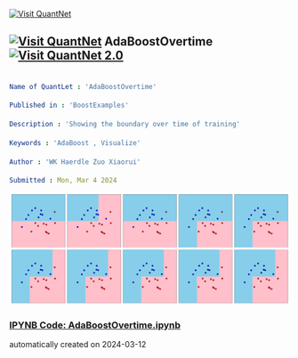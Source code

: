 [<img src="https://github.com/QuantLet/Styleguide-and-FAQ/blob/master/pictures/banner.png" width="1100" alt="Visit QuantNet">](http://quantlet.de/)

## [<img src="https://github.com/QuantLet/Styleguide-and-FAQ/blob/master/pictures/qloqo.png" alt="Visit QuantNet">](http://quantlet.de/) **AdaBoostOvertime** [<img src="https://github.com/QuantLet/Styleguide-and-FAQ/blob/master/pictures/QN2.png" width="60" alt="Visit QuantNet 2.0">](http://quantlet.de/)

```yaml

Name of QuantLet : 'AdaBoostOvertime'

Published in : 'BoostExamples' 

Description : 'Showing the boundary over time of training'

Keywords : 'AdaBoost , Visualize'

Author : 'WK Haerdle Zuo Xiaorui'

Submitted : Mon, Mar 4 2024
```

![Picture1](DB%20overtime.png)

### [IPYNB Code: AdaBoostOvertime.ipynb](AdaBoostOvertime.ipynb)


automatically created on 2024-03-12